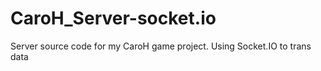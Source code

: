 # CaroH_Server-socket.io
Server source code for my CaroH game project. Using Socket.IO to trans data
